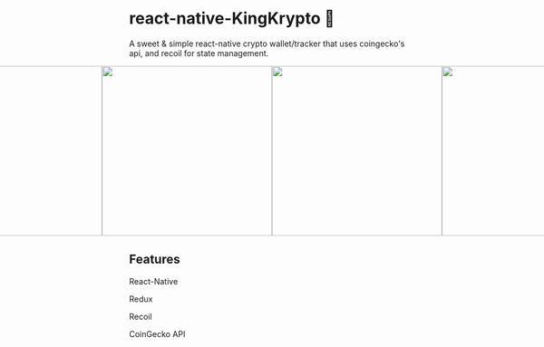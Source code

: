 # react-native-KingKrypto 💸

A sweet & simple react-native crypto wallet/tracker that uses coingecko's api, and recoil for state management.

<div style="display: flex; align-items: center; justify-content: center; width: 100%;">
  <img src="./Home.PNG" width="300px" />
  <img src="./Portfolio1.PNG" width="300px" />
    <img src="./Portfolio3.PNG" width="300px" />
      <img src="./Assets1.PNG" width="300px" />
        <img src="./Assets2.PNG" width="300px" />
          <img src="./TradeModal.PNG" width="300px" />
            <img src="./Exchanges.PNG" width="300px" />
             <img src="./Profile.PNG" width="300px" />
</div>

## Features

React-Native

Redux

Recoil

CoinGecko API
